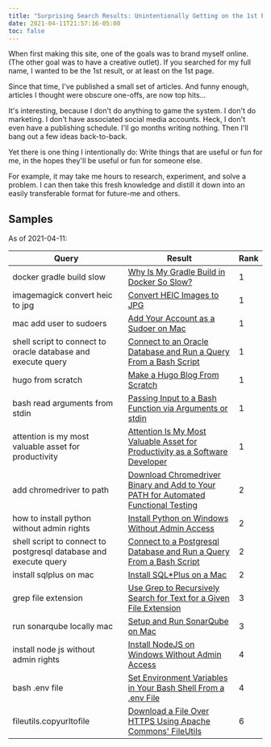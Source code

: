 ```yaml
---
title: "Surprising Search Results: Unintentionally Getting on the 1st Page of Google"
date: 2021-04-11T21:57:16-05:00
toc: false
---
```


When first making this site, one of the goals was to brand myself online. (The other goal was to have a creative outlet). If you searched for my full name, I wanted to be the 1st result, or at least on the 1st page.

Since that time, I've published a small set of articles. And funny enough, articles I thought were obscure one-offs, are now top hits...

It's interesting, because I don't do anything to game the system. I don't do marketing. I don't have associated social media accounts. Heck, I don't even have a publishing schedule. I'll go months writing nothing. Then I'll bang out a few ideas back-to-back.

Yet there is one thing I intentionally do: Write things that are useful or fun for me, in the hopes they'll be useful or fun for someone else.

For example, it may take me hours to research, experiment, and solve a problem. I can then take this fresh knowledge and distill it down into an easily transferable format for future-me and others.

## Samples

As of 2021-04-11:

<table>
<thead>

<tr>
<th>Query</th>
<th>Result</th>
<th>Rank</th>
</tr>

</thead>
<tbody>

<tr>
<td>docker gradle build slow</td>
<td><a href="/why-is-my-gradle-build-in-docker-so-slow/">Why Is My Gradle Build in Docker So Slow?</a></td>
<td>1</td>
</tr>

<tr>
<td>imagemagick convert heic to jpg</td>
<td><a href="/convert-heic-images-to-jpg/">Convert HEIC Images to JPG</a></td>
<td>1</td>
</tr>

<tr>
<td>mac add user to sudoers</td>
<td><a href="/add-your-account-as-a-sudoer-on-mac/">Add Your Account as a Sudoer on Mac</a></td>
<td>1</td>
</tr>

<tr>
<td>shell script to connect to oracle database and execute query</td>
<td><a href="/connect-to-an-oracle-database-and-run-a-query-from-a-bash-script/">Connect to an Oracle Database and Run a Query From a Bash Script</a></td>
<td>1</td>
</tr>

<tr>
<td>hugo from scratch</td>
<td><a href="/make-a-hugo-blog-from-scratch/">Make a Hugo Blog From Scratch</a></td>
<td>1</td>
</tr>

<tr>
<td>bash read arguments from stdin</td>
<td><a href="/passing-input-to-a-bash-function-via-arguments-or-stdin/">Passing Input to a Bash Function via Arguments or stdin</a></td>
<td>1</td>
</tr>

<tr>
<td>attention is my most valuable asset for productivity</td>
<td><a href="/attention-is-my-most-valuable-asset-for-productivity-as-a-software-developer/">Attention Is My Most Valuable Asset for Productivity as a Software Developer</a></td>
<td>1</td>
</tr>

<tr>
<td>add chromedriver to path</td>
<td><a href="/download-chromedriver-binary-and-add-to-your-path-for-automated-functional-testing/">Download Chromedriver Binary and Add to Your PATH for Automated Functional Testing</a></td>
<td>2</td>
</tr>

<tr>
<td>how to install python without admin rights</td>
<td><a href="/install-python-on-windows-without-admin-access/">Install Python on Windows Without Admin Access</a></td>
<td>2</td>
</tr>

<tr>
<td>shell script to connect to postgresql database and execute query</td>
<td><a href="/connect-to-a-postgresql-database-and-run-a-query-from-a-bash-script/">Connect to a Postgresql Database and Run a Query From a Bash Script</a></td>
<td>2</td>
</tr>

<tr>
<td>install sqlplus on mac</td>
<td><a href="/install-sqlplus-on-a-mac/">Install SQL*Plus on a Mac</a></td>
<td>2</td>
</tr>

<tr>
<td>grep file extension</td>
<td><a href="/use-grep-to-recursively-search-for-text-for-a-given-file-extension/">Use Grep to Recursively Search for Text for a Given File Extension</a></td>
<td>3</td>
</tr>

<tr>
<td>run sonarqube locally mac</td>
<td><a href="/setup-and-run-sonarqube-on-mac/">Setup and Run SonarQube on Mac</a></td>
<td>3</td>
</tr>

<tr>
<td>install node js without admin rights</td>
<td><a href="/install-nodejs-on-windows-without-admin-access/">Install NodeJS on Windows Without Admin Access</a></td>
<td>4</td>
</tr>

<tr>
<td>bash .env file</td>
<td><a href="/set-environment-variables-in-your-bash-shell-from-a-env-file/">Set Environment Variables in Your Bash Shell From a .env File</a></td>
<td>4</td>
</tr>

<tr>
<td>fileutils.copyurltofile</td>
<td><a href="/download-a-file-over-https-using-apache-commons-fileutils-copyurltofile/">Download a File Over HTTPS Using Apache Commons' FileUtils</a></td>
<td>6</td>
</tr>

</tbody>
</table>
